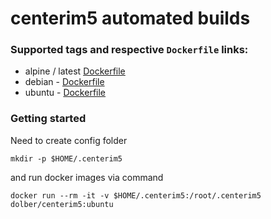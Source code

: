 # centerim5 automated builds

### Supported tags and respective `Dockerfile` links:

* alpine / latest [Dockerfile](https://github.com/dolber/docker-centerim5/blob/master/centerim5_alpine/Dockerfile)
* debian - [Dockerfile](https://github.com/dolber/docker-centerim5/blob/master/centerim5_debian/Dockerfile)
* ubuntu - [Dockerfile](https://github.com/dolber/docker-centerim5/blob/master/centerim5_ubuntu/Dockerfile)

### Getting started

Need to create config folder 

`mkdir -p $HOME/.centerim5`

and run docker images via command

`docker run --rm -it -v $HOME/.centerim5:/root/.centerim5 dolber/centerim5:ubuntu`

